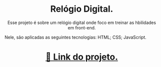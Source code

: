 
<h1 align="center">Relógio Digital.</h1>

<p align="center">Esse projeto é sobre um relógio digital onde foco em treinar as hbilidades em front-end.

Nele, são aplicadas as seguintes tecnologias:
HTML;
CSS;
JavaScript.</p>

<h1 align="center">
    <a href="https://our-digital-watch.netlify.app/" target="_blank">🔗 Link do projeto.</a>
</h1>